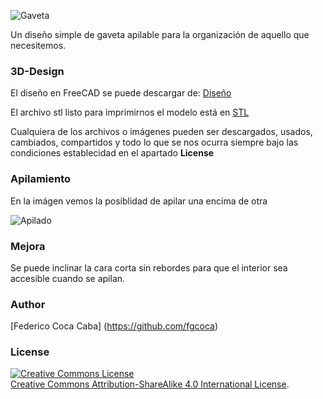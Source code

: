 ![Gaveta](https://github.com/fgcoca/3D-Design/blob/master/Gaveta/Images/Individual.jpg)

Un diseño simple de gaveta apilable para la organización de aquello que necesitemos.

### **3D-Design**
El diseño en FreeCAD se puede descargar de: [Diseño](https://github.com/fgcoca/3D-Design/blob/master/Gaveta/Design/Gaveta.fcstd)

El archivo stl listo para imprimirnos el modelo está en [STL](https://github.com/fgcoca/3D-Design/blob/master/Gaveta/stl/Gaveta.stl)

Cualquiera de los archivos o imágenes pueden ser descargados, usados, cambiados, compartidos y todo lo que se nos ocurra siempre bajo las condiciones establecidad en el apartado **License**

### **Apilamiento**

En la imágen vemos la posiblidad de apilar una encima de otra

![Apilado](https://github.com/fgcoca/3D-Design/blob/master/Gaveta/Images/Apilada.jpg)


### **Mejora**

Se puede inclinar la cara corta sin rebordes para que el interior sea accesible cuando se apilan.


### **Author**

[Federico Coca Caba] (https://github.com/fgcoca)


### **License**
<a rel="license" href="http://creativecommons.org/licenses/by-sa/4.0/"><img alt="Creative Commons License" style="border-width:0" src="https://i.creativecommons.org/l/by-sa/4.0/88x31.png" /></a><br /> <a rel="license" href="http://creativecommons.org/licenses/by-sa/4.0/">Creative Commons Attribution-ShareAlike 4.0 International License</a>.

